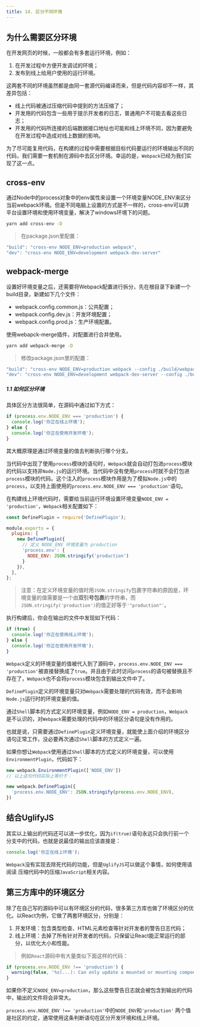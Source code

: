 ```yaml
---
title: 14. 区分不同环境
---
```

## 为什么需要区分环境
在开发网页的时候，一般都会有多套运行环境，例如：

1. 在开发过程中方便开发调试的环境；
2. 发布到线上给用户使用的运行环境。

这两套不同的环境虽然都是由同一套源代码编译而来，但是代码内容却不一样，其差异包括：

* 线上代码被通过压缩代码中提到的方法压缩了；
* 开发用的代码包含一些用于提示开发者的日志，普通用户不可能去看这些日志；
* 开发用的代码所连接的后端数据接口地址也可能和线上环境不同，因为要避免在开发过程中造成对线上数据的影响。

为了尽可能复用代码，在构建的过程中需要根据目标代码要运行的环境输出不同的代码，我们需要一套机制在源码中去区分环境。幸运的是，`Webpack`已经为我们实现了这一点。

## cross-env
通过Node中的process对象中的env属性来设置一个环境变量NODE_ENV来区分当前webpack环境。但是不同电脑上设置的方式是不一样的，cross-env可以跨平台设置环境和使用环境变量，解决了windows环境下的问题。
```bash
yarn add cross-env -D
```
>在package.json里配置：
```js
"build": "cross-env NODE_ENV=production webpack",
"dev": "cross-env NODE_ENV=development webpack-dev-server"
```
## webpack-merge
设置好环境变量之后，还需要将Webpack配置进行拆分，先在根目录下新建一个build目录，新建如下几个文件：
* webpack.config.common.js：公共配置；
* webpack.config.dev.js：开发环境配置；
* webpack.config.prod.js：生产环境配置。

使用webapck-merge插件，对配置进行合并使用。
```bash
yarn add webpack-merge -D
```
>修改package.json里的配置：
```js
"build": "cross-env NODE_ENV=production webpack --config ./build/webpack.config.prod.js",
"dev": "cross-env NODE_ENV=development webpack-dev-server --config ./build.\yanrwebpack.config.dev.js"
```

##### 1.1 如何区分环境
具体区分方法很简单，在源码中通过如下方式：
```js
if (process.env.NODE_ENV === 'production') {
  console.log('你正在线上环境');
} else {
  console.log('你正在使用开发环境');
}
```
其大概原理是通过环境变量的值去判断执行哪个分支。

当代码中出现了使用`process`模块的语句时，`Webpack`就会自动打包进`process`模块的代码以支持非`Node.js`的运行环境。当代码中没有使用`process`时就不会打包进 `process`模块的代码。这个注入的`process`模块作用是为了模拟`Node.js`中的 `process`，以支持上面使用的`process.env.NODE_ENV === 'production'`语句。

在构建线上环境代码时，需要给当前运行环境设置环境变量`NODE_ENV = 'production'`，`Webpack`相关配置如下：
```js
const DefinePlugin = require('DefinePlugin');

module.exports = {
  plugins: [
    new DefinePlugin({
      // 定义 NODE_ENV 环境变量为 production
      'process.env': {
        NODE_ENV: JSON.stringify('production')
      }
    }),
  ],
};
```
>注意：在定义环境变量的值时用`JSON.stringify`包裹字符串的原因是，环境变量的值需要是一个由**双引号包裹**的字符串，而`JSON.stringify('production')`的值正好等于`'"production"'`。

执行构建后，你会在输出的文件中发现如下代码：
```js
if (true) {
  console.log('你正在使用线上环境');
} else {
  console.log('你正在使用开发环境');
}
```
`Webpack`定义的环境变量的值被代入到了源码中，`process.env.NODE_ENV === 'production'`被直接替换成了`true`。并且由于此时访问`process`的语句被替换且不存在了，`Webpack`也不会将`process`模块包含到输出文件中了。

`DefinePlugin`定义的环境变量只对`Webpack`需要处理的代码有效，而不会影响 `Node.js`运行时的环境变量的值。

通过`Shell`脚本的方式定义的环境变量，例如`NODE_ENV = production`，`Webpack` 是不认识的，对`Webpack`需要处理的代码中的环境区分语句是没有作用的。

也就是说，只需要通过`DefinePlugin`定义环境变量，就能使上面介绍的环境区分语句正常工作，没必要再次通过`Shell`脚本的方式定义一遍。

如果你想让`Webpack`使用通过`Shell`脚本的方式定义的环境变量，可以使用 `EnvironmentPlugin`，代码如下：
```js
new webpack.EnvironmentPlugin(['NODE_ENV'])
// 以上这句代码实际上等价于：

new webpack.DefinePlugin({
  'process.env.NODE_ENV': JSON.stringify(process.env.NODE_ENV),
})
```
## 结合UglifyJS
其实以上输出的代码还可以进一步优化，因为`if(true)`语句永远只会执行前一个分支中的代码，也就是说最佳的输出应该直接是：
```js
console.log('你正在线上环境');
```
`Webpack`没有实现去除死代码的功能，但是`UglifyJS`可以做这个事情，如何使用请阅读 压缩代码中的压缩`JavaScript`相关内容。
## 第三方库中的环境区分
除了在自己写的源码中可以有环境区分的代码，很多第三方库也做了环境区分的优化。以React为例，它做了两套环境区分，分别是：

1. 开发环境：包含类型检查、HTML元素检查等针对开发者的警告日志代码；
2. 线上环境：去掉了所有针对开发者的代码，只保留让React能正常运行的部分，以优化大小和性能。

>例如`React`源码中有大量类似下面这样的代码：
```js
if (process.env.NODE_ENV !== 'production') {
  warning(false, '%s(...): Can only update a mounted or mounting component.... ')
}
```
如果你不定义`NODE_ENV=production`，那么这些警告日志就会被包含到输出的代码中，输出的文件将会非常大。

`process.env.NODE_ENV !== 'production'`中的`NODE_ENV`和`'production'` 两个值是社区的约定，通常使用这条判断语句在区分开发环境和线上环境。
